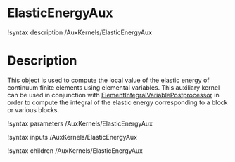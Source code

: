 # ElasticEnergyAux

!syntax description /AuxKernels/ElasticEnergyAux

# Description

This object is used to compute the local value of the elastic energy of continuum finite elements using elemental variables. This auxiliary kernel can be used in conjunction with [ElementIntegralVariablePostprocessor](/ElementIntegralVariablePostprocessor.md) in order to compute the integral of the elastic energy corresponding to a block or various blocks. 

!syntax parameters /AuxKernels/ElasticEnergyAux

!syntax inputs /AuxKernels/ElasticEnergyAux

!syntax children /AuxKernels/ElasticEnergyAux